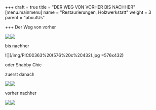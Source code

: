 +++
draft = true
title = "DER WEG VON VORHER BIS NACHHER"
[menu.mainmenu]
name = "Restaurierungen, Holzwerkstatt"
weight = 3
parent = "aboutUs"

+++
Der Weg von vorher

![](/img/Schrank%20Martina%20027.jpg)![](/img/Schrank%20Martina%20034.jpg)

bis nachher

![](/img/PIC00363%20(576%20x%20432).jpg =576x432)

oder Shabby Chic

zuerst danach

![](/img/shabby%20vorher%20(432%20x%20576).jpg)![](/img/shabby%20nachher(450%20x%20600).jpg)

vorher nachher

![](/img/panoram%20alt%20(450%20x%20600).jpg)![](/img/panoram%20neu%20(398%20x%20600).jpg)
